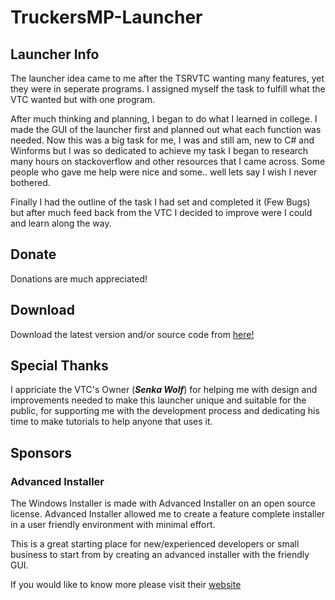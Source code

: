 # TruckersMP-Launcher

## Launcher Info

The launcher idea came to me after the TSRVTC wanting many features, yet they were in seperate programs. I assigned myself the task to fulfill what the VTC wanted but with one program.

After much thinking and planning, I began to do what I learned in college. I made the GUI of the launcher first and planned out what each function was needed. Now this was a big task for me, I was and still am, new to C# and Winforms but I was so dedicated to achieve my task I began to research many hours on stackoverflow and other resources that I came across. Some people who gave me help were nice and some.. well lets say I wish I never bothered.

Finally I had the outline of the task I had set and completed it (Few Bugs) but after much feed back from the VTC I decided to improve were I could and learn along the way.

## Donate

Donations are much appreciated!

## Download

Download the latest version and/or source code from [here!](https://github.com/DubStepMad/TruckersMP-Launcher/releases)

## Special Thanks

I appriciate the VTC's Owner (_**Senka Wolf**_) for helping me with design and improvements needed to make this launcher unique and suitable for the public, for supporting me with the development process and dedicating his time to make tutorials to help anyone that uses it.

## Sponsors

### Advanced Installer

The Windows Installer is made with Advanced Installer on an open source license. Advanced Installer allowed me to create a feature complete installer in a user friendly environment with minimal effort. 

This is a great starting place for new/experienced developers or small business to start from by creating an advanced installer with the friendly GUI.

If you would like to know more please visit their [website](http://www.advancedinstaller.com/)
